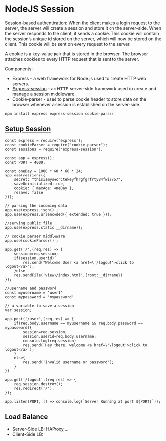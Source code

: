 # NodeJS Session
Session-based authentication: When the client makes a login request to the server, the server will create a session and store it on the server-side. 
When the server responds to the client, it sends a cookie. This cookie will contain the session’s unique id stored on the server, 
which will now be stored on the client. This cookie will be sent on every request to the server.

A cookie is a key-value pair that is stored in the browser. The browser attaches cookies to every HTTP request that is sent to the server.

Components: 
- Express - a web framework for Node.js used to create HTTP web servers. 
- [Express-session](https://expressjs.com/en/resources/middleware/session.html) - an HTTP server-side framework used to create and manage a session middleware. 
- Cookie-parser - used to parse cookie header to store data on the browser whenever a session is established on the server-side.
```
npm install express express-session cookie-parser
```

## [Setup Session](https://www.section.io/engineering-education/session-management-in-nodejs-using-expressjs-and-express-session/)
```
const express = require('express');
const cookieParser = require("cookie-parser");
const sessions = require('express-session');

const app = express();
const PORT = 4000;

const oneDay = 1000 * 60 * 60 * 24;
app.use(sessions({
    secret: "thisismysecrctekeyfhrgfgrfrty84fwir767",
    saveUninitialized:true,
    cookie: { maxAge: oneDay },
    resave: false 
}));

// parsing the incoming data
app.use(express.json());
app.use(express.urlencoded({ extended: true }));

//serving public file
app.use(express.static(__dirname));

// cookie parser middleware
app.use(cookieParser());

app.get('/',(req,res) => {
    session=req.session;
    if(session.userid){
        res.send("Welcome User <a href=\'/logout'>click to logout</a>");
    }else
    res.sendFile('views/index.html',{root:__dirname})
});

//username and password
const myusername = 'user1'
const mypassword = 'mypassword'

// a variable to save a session
var session;

app.post('/user',(req,res) => {
    if(req.body.username == myusername && req.body.password == mypassword){
        session=req.session;
        session.userid=req.body.username;
        console.log(req.session)
        res.send(`Hey there, welcome <a href=\'/logout'>click to logout</a>`);
    }
    else{
        res.send('Invalid username or password');
    }
})

app.get('/logout',(req,res) => {
    req.session.destroy();
    res.redirect('/');
});

app.listen(PORT, () => console.log(`Server Running at port ${PORT}`));
```

## Load Balance
- Server-Side LB: HAProxy,...
- Client-Side LB:
